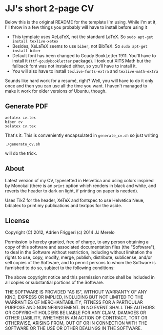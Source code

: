 # JJ's short 2-page CV

Below this is the original README for the template I'm using. While I'm at it, I'll throw in a few things you probably will have to install before using it

* This template uses XeLaTeX, not the standard LaTeX. So `sudo apt-get install texlive-xetex`
* Besides, XeLaTeX seems to use `biber`, not BibTeX. So `sudo apt-get install biber`
* Default font has been changed to Goudy BookLetter 1911. You'll have
  to install it (`ttf-goudybookletter` package). I took out XITS Math but the fallback font was not
  instaled either, so you'll have to install it.
* You will also have to install `texlive-fonts-extra` and `texlive-math-extra` 

Sounds like hard work for a resumé, right? Well, you will have to do
it only once and then you can use all the time you want. I haven't
managed to make it work for older versions of Ubuntu, though.

## Generate PDF

	xelatex cv.tex
	biber cv
	xelatex cv.tex

That's it. This is conveniently encapsulated in `generate_cv.sh` so
just writing

	./generate_cv.sh

will do the trick.

## About
Latest version of my CV, typesetted in Helvetica and using colors inspired by Monokai (there is an `print` option which renders in black and white, and reverts the header to dark on light, if printing on paper is needed).

Uses TikZ for the header, XeTeX and fontspec to use Helvetica Neue, biblatex to print my publications and textpos for the aside.


## License

Copyright (C) 2012, Adrien Friggeri
(c) 2014 JJ Merelo

Permission is hereby granted, free of charge, to any person obtaining a copy of this software and associated documentation files (the "Software"), to deal in the Software without restriction, including without limitation the rights to use, copy, modify, merge, publish, distribute, sublicense, and/or sell copies of the Software, and to permit persons to whom the Software is furnished to do so, subject to the following conditions:

The above copyright notice and this permission notice shall be included in all copies or substantial portions of the Software.

THE SOFTWARE IS PROVIDED "AS IS", WITHOUT WARRANTY OF ANY KIND, EXPRESS OR IMPLIED, INCLUDING BUT NOT LIMITED TO THE WARRANTIES OF MERCHANTABILITY, FITNESS FOR A PARTICULAR PURPOSE AND NONINFRINGEMENT. IN NO EVENT SHALL THE AUTHORS OR COPYRIGHT HOLDERS BE LIABLE FOR ANY CLAIM, DAMAGES OR OTHER LIABILITY, WHETHER IN AN ACTION OF CONTRACT, TORT OR OTHERWISE, ARISING FROM, OUT OF OR IN CONNECTION WITH THE SOFTWARE OR THE USE OR OTHER DEALINGS IN THE SOFTWARE.
